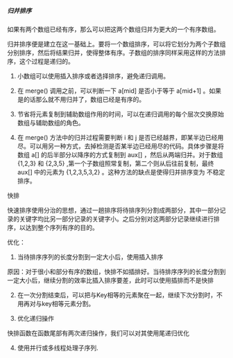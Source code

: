 #####  归并排序
如果有两个数组已经有序，那么可以把这两个数组归并为更大的一个有序数组。

归并排序便是建立在这一基础上。要将一个数组排序，可以将它划分为两个子数组分别排序，然后将结果归并，使得整体有序。子数组的排序同样采用这样的方法排序，这个过程是递归的。

1. 小数组可以使用插入排序或者选择排序，避免递归调用。

2. 在 merge() 调用之前，可以判断一下 a[mid] 是否小于等于 a[mid+1] 。如果是的话那么就不用归并了，数组已经是有序的。

3. 节省将元素复制到辅助数组作用的时间，可以在递归调用的每个层次交换原始数组与辅助数组的角色。

4. 在 merge() 方法中的归并过程需要判断 i 和 j 是否已经越界，即某半边已经用尽。可以用另一种方式，去掉检测是否某半边已经用尽的代码。具体步骤是将数组 a[] 的后半部分以降序的方式复制到 aux[] ，然后从两端归并。对于数组 {1,2,3} 和 {2,3,5} ,第一个子数组照常复制，第二个则从后往前复制，最终 aux[] 中的元素为 {1,2,3,5,3,2} 。这种方法的缺点是使得归并排序变为 不稳定 排序。

快排

快速排序使用分治的思想，通过一趟排序将待排序列分割成两部分，其中一部分记录的关键字均比另一部分记录的关键字小。之后分别对这两部分记录继续进行排序，以达到整个序列有序的目的。

优化：

1. 当待排序序列的长度分割到一定大小后，使用插入排序

原因：对于很小和部分有序的数组，快排不如插排好。当待排序序列的长度分割到一定大小后，继续分割的效率比插入排序要差，此时可以使用插排而不是快排

2. 在一次分割结束后，可以把与Key相等的元素聚在一起，继续下次分割时，不用再对与key相等元素分割。

3. 优化递归操作

快排函数在函数尾部有两次递归操作，我们可以对其使用尾递归优化

4. 使用并行或多线程处理子序列.
